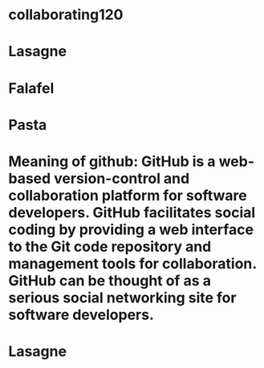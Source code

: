 # collaborating120


# Lasagne

# Falafel

# Pasta


# Meaning of github: GitHub is a web-based version-control and collaboration platform for software developers. GitHub facilitates social coding by providing a web interface to the Git code repository and management tools for collaboration. GitHub can be thought of as a serious social networking site for software developers.

# Lasagne






